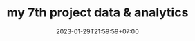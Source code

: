 ---
title: "my 7th project data & analytics"
description: "lorem"
date: 2023-01-29T21:59:59+07:00
thumbnail: "/assets/images/img1.png"
link: "https://porfolio-url.com"
tags: [data, analytics]
---